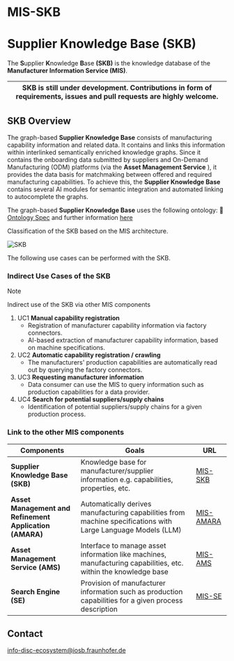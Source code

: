 # MIS-SKB

# Supplier Knowledge Base (SKB)

The **S**upplier **K**nowledge **B**ase **(SKB)** is the knowledge database of the **Manufacturer Information Service (MIS)**.

| SKB is still under development. Contributions in form of requirements, issues and pull requests are highly welcome. |
|-----------------------------|

## SKB Overview

The graph-based **Supplier Knowledge Base** consists of manufacturing capability information and related data. 
It contains and links this information within interlinked semantically enriched knowledge graphs. 
Since it contains the onboarding data submitted by suppliers and On-Demand Manufacturing (ODM) platforms (via the **Asset Management Service** ), it provides the data basis for matchmaking between offered and required manufacturing capabilities. 
To achieve this, the **Supplier Knowledge Base** contains several AI modules for semantic integration and automated linking to autocomplete the graphs.

The graph-based **Supplier Knowledge Base** uses the following ontology: :blue_book: [Ontology Spec](https://www.smartfactoryweb.de/docs/models/SFW_Ontology_Spec_1.0.pdf) and further information [here](https://eclipse-tractusx.github.io/docs-kits/kits/Manufacturing%20as%20a%20Service%20Kit/Software%20Development%20View/Architecture%20Manufacturing%20as%20a%20Service%20Kit#531-supplier-knowledge-base)

Classification of the SKB based on the MIS architecture.

![SKB](/../main/docs/src/images/SKB.PNG)


The following use cases can be performed with the SKB.

### Indirect Use Cases of the SKB
> [!NOTE]
> Indirect use of the SKB via other MIS components
1. UC1 **Manual capability registration**
   - Registration of manufacturer capability information via factory connectors.
   - AI-based extraction of manufacturer capability information, based on machine specifications.
2. UC2 **Automatic capability registration / crawling**
   - The manufacturers' production capabilities are automatically read out by querying the factory connectors.
3. UC3 **Requesting manufacturer information**
   - Data consumer can use the MIS to query information such as production capabilities for a data provider.
4. UC4 **Search for potential suppliers/supply chains**
   - Identification of potential suppliers/supply chains for a given production process.

### Link to the other MIS components

| Components    | Goals         | URL           |
| ------------- | ------------- | ------------- |
| **Supplier Knowledge Base (SKB)** | Knowledge base for manufacturer/supplier information e.g. capabilities, properties, etc. | [MIS-SKB](https://github.com/FraunhoferIOSB/MIS-SKB)  |
| **Asset Management and Refinement Application (AMARA)**  | Automatically derives manufacturing capabilities from machine specifications with Large Language Models (LLM)  | [MIS-AMARA](https://github.com/FraunhoferIOSB/MIS-AMARA) |
| **Asset Management Service (AMS)**  | Interface to manage asset information like machines, manufacturing capabilities, etc. within the knowledge base |[MIS-AMS](https://github.com/FraunhoferIOSB/MIS-AMS)  |
| **Search Engine (SE)**  | Provision of manufacturer information such as production capabilities for a given process description  | [MIS-SE](https://github.com/FraunhoferIOSB/MIS-SE)  |

## Contact

info-disc-ecosystem@iosb.fraunhofer.de
